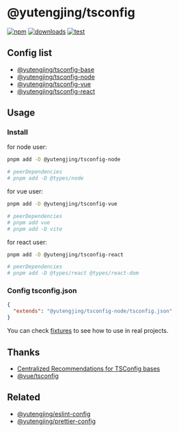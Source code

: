 # @yutengjing/tsconfig

[![npm](https://img.shields.io/npm/v/@yutengjing/tsconfig-base.svg)](https://npmjs.com/package/@yutengjing/tsconfig-base) [![downloads](https://img.shields.io/npm/dw/@yutengjing/tsconfig-base)](https://npmjs.com/package/@yutengjing/tsconfig-base) [![test](https://github.com/tjx666/tsconfig/actions/workflows/test.yml/badge.svg)](https://github.com/tjx666/tsconfig/actions/workflows/test.yml)

## Config list

- [@yutengjing/tsconfig-base](https://github.com/tjx666/eslint-config/tree/main/packages/base)
- [@yutengjing/tsconfig-node](https://github.com/tjx666/eslint-config/tree/main/packages/node)
- [@yutengjing/tsconfig-vue](https://github.com/tjx666/eslint-config/tree/main/packages/vue)
- [@yutengjing/tsconfig-react](https://github.com/tjx666/eslint-config/tree/main/packages/react)

## Usage

### Install

for node user:

```bash
pnpm add -D @yutengjing/tsconfig-node

# peerDependencies
# pnpm add -D @types/node
```

for vue user:

```bash
pnpm add -D @yutengjing/tsconfig-vue

# peerDependencies
# pnpm add vue
# pnpm add -D vite
```

for react user:

```bash
pnpm add -D @yutengjing/tsconfig-react

# peerDependencies
# pnpm add -D @types/react @types/react-dom
```

### Config tsconfig.json

```json
{
  "extends": "@yutengjing/tsconfig-node/tsconfig.json"
}
```

You can check [fixtures](https://github.com/tjx666/tsconfig/tree/main/fixtures) to see how to use in real projects.

## Thanks

- [Centralized Recommendations for TSConfig bases](https://github.com/tsconfig/bases)
- [@vue/tsconfig](https://github.com/vuejs/tsconfig)

## Related

- [@yutengjing/eslint-config](https://github.com/tjx666/eslint-config/tree/main)
- [@yutengjing/prettier-config](https://github.com/tjx666/prettier-config/tree/main)
